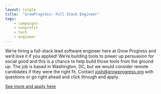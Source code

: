 ```yaml
---
layout: single
title:  "GrowProgress: Full Stack Engineer"
tags: 
    - campaigns
    - nonprofit
    - tech
    - engineer
---
```


We’re hiring a full-stack lead software engineer here at Grow Progress and we’d love it if you applied! We’re building tools to power up persuasion for social good and this is a chance to help build those tools from the ground up. 
The job is based in Washington, DC, but we would consider remote candidates if they were the right fit. 
Contact josh@growprogress.org with questions or go right ahead and click through and apply.

[See more and apply here](https://growprogress.ai/#jobs)
